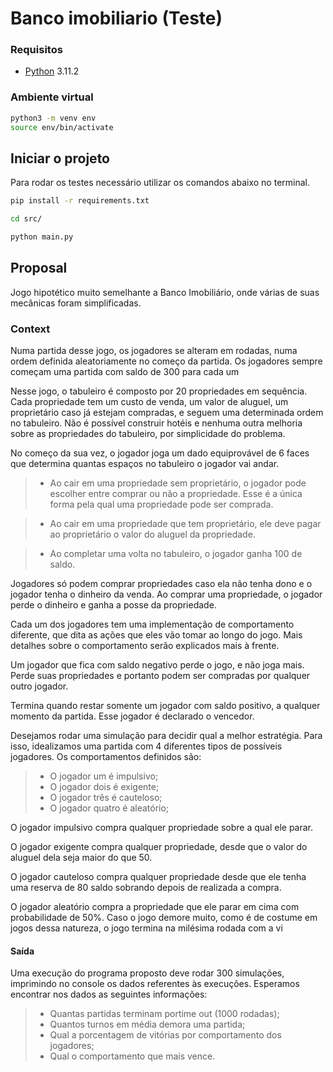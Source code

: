 # Banco imobiliario (Teste)

### Requisitos

* [Python](https://www.python.org/downloads/release/python-3112/) 3.11.2

### Ambiente virtual

```bash
python3 -m venv env
source env/bin/activate
```

## Iniciar o projeto

Para rodar os testes necessário utilizar os comandos abaixo no terminal.

```bash
pip install -r requirements.txt

cd src/

python main.py
```

## Proposal

Jogo hipotético muito semelhante a Banco Imobiliário, onde várias de suas mecânicas
foram simplificadas.

### Context

Numa partida desse jogo, os jogadores se alteram em rodadas, numa ordem definida
aleatoriamente no começo da partida. Os jogadores sempre começam uma partida com saldo de 300 para
cada um

Nesse jogo, o tabuleiro é composto por 20 propriedades em sequência. Cada propriedade tem um custo de
venda, um valor de aluguel, um proprietário caso já estejam compradas, e seguem uma determinada ordem no
tabuleiro. Não é possível construir hotéis e nenhuma outra melhoria sobre as propriedades do tabuleiro, por
simplicidade do problema.


No começo da sua vez, o jogador joga um dado equiprovável de 6 faces que determina quantas espaços no
tabuleiro o jogador vai andar.

> * Ao cair em uma propriedade sem proprietário, o jogador pode escolher entre comprar ou não a
propriedade. Esse é a única forma pela qual uma propriedade pode ser comprada.

> * Ao cair em uma propriedade que tem proprietário, ele deve pagar ao proprietário o valor do aluguel da
propriedade.

> * Ao completar uma volta no tabuleiro, o jogador ganha 100 de saldo.

Jogadores só podem comprar propriedades caso ela não tenha dono e o jogador tenha o dinheiro da venda.
Ao comprar uma propriedade, o jogador perde o dinheiro e ganha a posse da propriedade.

Cada um dos jogadores tem uma implementação de comportamento diferente, que dita as ações que eles
vão tomar ao longo do jogo. Mais detalhes sobre o comportamento serão explicados mais à frente.

Um jogador que fica com saldo negativo perde o jogo, e não joga mais. Perde suas propriedades e portanto
podem ser compradas por qualquer outro jogador.

Termina quando restar somente um jogador com saldo positivo, a qualquer momento da partida. Esse jogador
é declarado o vencedor.

Desejamos rodar uma simulação para decidir qual a melhor estratégia. Para isso, idealizamos uma partida
com 4 diferentes tipos de possíveis jogadores. Os comportamentos definidos são:

> * O jogador um é impulsivo;
> * O jogador dois é exigente;
> * O jogador três é cauteloso;
> * O jogador quatro é aleatório;

O jogador impulsivo compra qualquer propriedade sobre a qual ele parar.

O jogador exigente compra qualquer propriedade, desde que o valor do aluguel dela seja maior do que 50.

O jogador cauteloso compra qualquer propriedade desde que ele tenha uma reserva de 80 saldo sobrando
depois de realizada a compra.

O jogador aleatório compra a propriedade que ele parar em cima com probabilidade de 50%.
Caso o jogo demore muito, como é de costume em jogos dessa natureza, o jogo termina na milésima rodada
com a vi


#### Saída
Uma execução do programa proposto deve rodar 300 simulações, imprimindo no console os dados referentes
às execuções. Esperamos encontrar nos dados as seguintes informações:
> * Quantas partidas terminam portime out (1000 rodadas);
> * Quantos turnos em média demora uma partida;
> * Qual a porcentagem de vitórias por comportamento dos jogadores;
> * Qual o comportamento que mais vence.